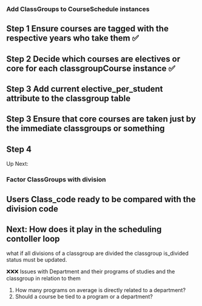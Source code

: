### Add ClassGroups to CourseSchedule instances
 ## Step 1 Ensure courses are tagged with the respective years who take them ✅
 ## Step 2 Decide which courses are electives or core for each classgroupCourse instance ✅
 ## Step 3 Add current elective_per_student attribute to the classgroup table
 ## Step 3 Ensure that core courses are taken just by the immediate classgroups or something
 ## Step 4 


Up Next: 
### Factor ClassGroups with division
##      Users Class_code ready to be compared with the division code
## Next: How does it play in the scheduling contoller loop

what if all divisions of a classgroup are divided the classgroup is_divided status must be updated.



❌❌❌
Issues with Department and their programs of studies and the classgroup in relation to them
1. How many programs on average is directly related to a department?
2. Should a course be tied to a program or a department?